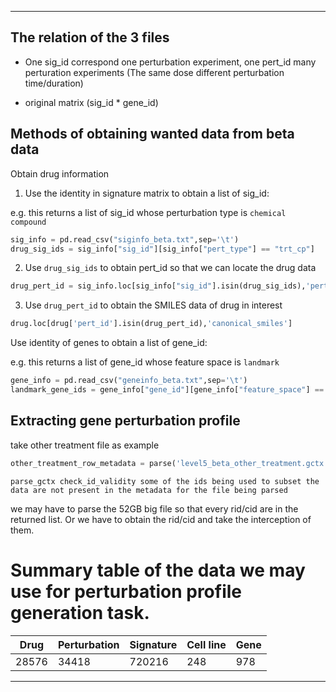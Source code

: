 ***
## The relation of the 3 files
- One sig_id correspond one perturbation experiment, one pert_id many perturation experiments (The same dose different perturbation time/duration)

- original matrix (sig_id * gene_id)


## Methods of obtaining wanted data from beta data
Obtain drug information
1. Use the identity in signature matrix to obtain a list of sig_id:

e.g. this returns a list of sig_id whose perturbation type is `chemical compound`
```python
sig_info = pd.read_csv("siginfo_beta.txt",sep='\t')
drug_sig_ids = sig_info["sig_id"][sig_info["pert_type"] == "trt_cp"] 
```
2. Use `drug_sig_ids` to obtain pert_id so that we can locate the drug data
```python
drug_pert_id = sig_info.loc[sig_info["sig_id"].isin(drug_sig_ids),'pert_id']
```
3. Use `drug_pert_id` to obtain the SMILES data of drug in interest
```python
drug.loc[drug['pert_id'].isin(drug_pert_id),'canonical_smiles']
```

Use identity of genes to obtain a list of gene_id:

e.g. this returns a list of gene_id whose feature space is `landmark`
```python
gene_info = pd.read_csv("geneinfo_beta.txt",sep='\t')
landmark_gene_ids = gene_info["gene_id"][gene_info["feature_space"] == "landmark"]
```

## Extracting gene perturbation profile
take other treatment file as example
```python
other_treatment_row_metadata = parse('level5_beta_other_treatment.gctx',cid=landmark_gene_ids)
```
`parse_gctx check_id_validity some of the ids being used to subset the data are not present in the metadata for the file being parsed`

we may have to parse the 52GB big file so that every rid/cid are in the returned list. Or we have to obtain the rid/cid and take the interception of them.

# Summary table of the data we may use for perturbation profile generation task.

| **Drug** | **Perturbation** | **Signature** | **Cell line** | **Gene** |
|----------|------------------|---------------|---------------|----------|
|   28576  |       34418      |    720216     |      248      |    978   |
***
